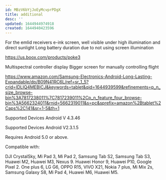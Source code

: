 ```yaml
---
id: MBzV6bYjJoEyMcvprPDgX
title: additional
desc: ''
updated: 1644944974918
created: 1644940423596
---
```

For the emlid receivers
e-ink screen, well visible under high illumination and direct sunlight
Long battery duration due to not using screen illumination


https://us.boox.com/products/poke3




Multispectral controller display
Bigger screen for manually controlling flight


https://www.amazon.com/Samsung-Electronics-Android-Long-Lasting-Expandable/dp/B09N41RC6L/ref=sr_1_5?crid=IDLIQ4MEBICJ&keywords=tablet&qid=1644939599&refinements=p_n_size_browse-bin%3A7817238011%7C7817239011%2Cp_n_feature_four_browse-bin%3A5662324011&rnid=5662319011&s=pc&sprefix=amazon%2Btablet%2Caps%2C141&sr=1-5&th=1



Supported Devices
Android V 4.3.46

Supported Devices
Android  V2.3.1.5

Requires Android 5.0 or above.

Compatible with:

DJI CrystalSky, Mi Pad 3, Mi Pad 2, Samsung Tab S2, Samsung Tab S3, Huawei M2, Huawei M3, Nexus 9. Huawei Honor 9, Huawei P10, Google Pixel 2. One plus 6, LG G6, OPPO R15, VIVO X21, Nokia 7 plus, Mi Mix 2s, Samsung Galaxy S8, Mi Pad 4, Huawei M6, Huawei M5.


